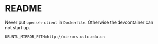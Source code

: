 # README

Never put `openssh-client` in `Dockerfile`. Otherwise the devcontainer can not start up.

`UBUNTU_MIRROR_PATH=http://mirrors.ustc.edu.cn`